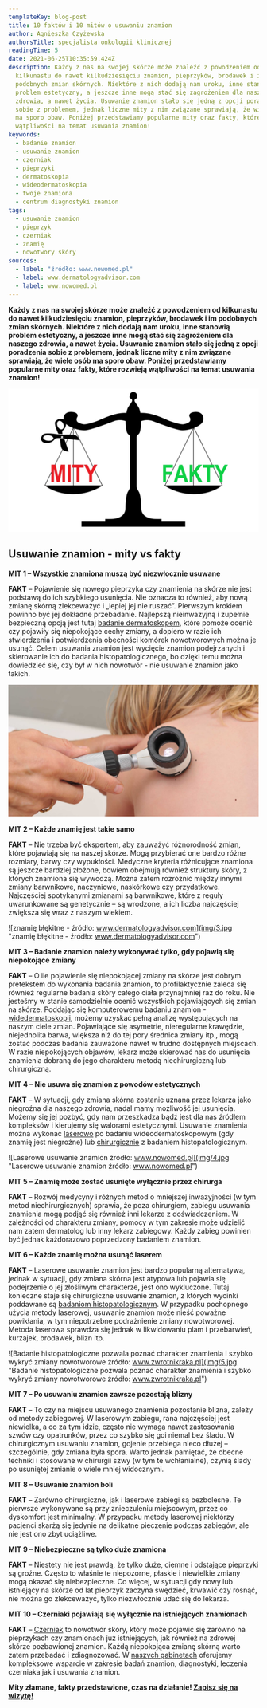 ```yaml
---
templateKey: blog-post
title: 10 faktów i 10 mitów o usuwaniu znamion
author: Agnieszka Czyżewska
authorsTitle: specjalista onkologii klinicznej
readingTime: 5
date: 2021-06-25T10:35:59.424Z
description: Każdy z nas na swojej skórze może znaleźć z powodzeniem od
  kilkunastu do nawet kilkudziesięciu znamion, pieprzyków, brodawek i im
  podobnych zmian skórnych. Niektóre z nich dodają nam uroku, inne stanowią
  problem estetyczny, a jeszcze inne mogą stać się zagrożeniem dla naszego
  zdrowia, a nawet życia. Usuwanie znamion stało się jedną z opcji poradzenia
  sobie z problemem, jednak liczne mity z nim związane sprawiają, że wiele osób
  ma sporo obaw. Poniżej przedstawiamy popularne mity oraz fakty, które rozwieją
  wątpliwości na temat usuwania znamion!
keywords:
  - badanie znamion
  - usuwanie znamion
  - czerniak
  - pieprzyki
  - dermatoskopia
  - wideodermatoskopia
  - twoje znamiona
  - centrum diagnostyki znamion
tags:
  - usuwanie znamion
  - pieprzyk
  - czerniak
  - znamię
  - nowotwory skóry
sources:
  - label: "źródło: www.nowomed.pl"
  - label: www.dermatologyadvisor.com
  - label: www.nowomed.pl
---
```

**Każdy z nas na swojej skórze może znaleźć z powodzeniem od kilkunastu do nawet kilkudziesięciu znamion, pieprzyków, brodawek i im podobnych zmian skórnych. Niektóre z nich dodają nam uroku, inne stanowią problem estetyczny, a jeszcze inne mogą stać się zagrożeniem dla naszego zdrowia, a nawet życia. Usuwanie znamion stało się jedną z opcji poradzenia sobie z problemem, jednak liczne mity z nim związane sprawiają, że wiele osób ma sporo obaw. Poniżej przedstawiamy popularne mity oraz fakty, które rozwieją wątpliwości na temat usuwania znamion!**

![Usuwanie znamion - mity vs fakty](img/fakty-mity.jpg)

## **Usuwanie znamion - mity vs fakty**

**MIT 1 – Wszystkie znamiona muszą być niezwłocznie usuwane**

**FAKT** – Pojawienie się nowego pieprzyka czy znamienia na skórze nie jest podstawą do ich szybkiego usunięcia. Nie oznacza to również, aby nową zmianę skórną zlekceważyć i „lepiej jej nie ruszać”. Pierwszym krokiem powinno być jej dokładne przebadanie. Najlepszą nieinwazyjną i zupełnie bezpieczną opcją jest tutaj [badanie dermatoskopem](https://twojeznamiona.pl/dermatoskopia-badanie-znamion), które pomoże ocenić czy pojawiły się niepokojące cechy zmiany, a dopiero w razie ich stwierdzenia i potwierdzenia obecności komórek nowotworowych można je usunąć. Celem usuwania znamion jest wycięcie znamion podejrzanych i skierowanie ich do badania histopatologicznego, bo dzięki temu można dowiedzieć się, czy był w nich nowotwór - nie usuwanie znamion jako takich.

![Badanie znamion dermatoskopem ręcznym](img/2.jpg "Badanie znamion dermatoskopem ręcznym")

**MIT 2 – Każde znamię jest takie samo**

**FAKT** – Nie trzeba być ekspertem, aby zauważyć różnorodność zmian, które pojawiają się na naszej skórze. Mogą przybierać one bardzo różne rozmiary, barwy czy wypukłości. Medyczne kryteria różnicujące znamiona są jeszcze bardziej złożone, bowiem obejmują również struktury skóry, z których znamiona się wywodzą. Można zatem rozróżnić między innymi zmiany barwnikowe, naczyniowe, naskórkowe czy przydatkowe. Najczęściej spotykanymi zmianami są barwnikowe, które z reguły uwarunkowane są genetycznie – są wrodzone, a ich liczba najczęściej zwiększa się wraz z naszym wiekiem.

![znamię błękitne - źródło: www.dermatologyadvisor.com](img/3.jpg "znamię błękitne - źródło: www.dermatologyadvisor.com")

**MIT 3 – Badanie znamion należy wykonywać tylko, gdy pojawią się niepokojące zmiany**

**FAKT** – O ile pojawienie się niepokojącej zmiany na skórze jest dobrym pretekstem do wykonania badania znamion, to profilaktycznie zaleca się również regularne badania skóry całego ciała przynajmniej raz do roku. Nie jesteśmy w stanie samodzielnie ocenić wszystkich pojawiających się zmian na skórze. Poddając się komputerowemu badaniu znamion - [widedermatoskopii](https://twojeznamiona.pl/wideodermatoskopia-komputerowe-badanie-znamion), możemy uzyskać pełną analizę występujących na naszym ciele zmian. Pojawiające się asymetrie, nieregularne krawędzie, niejednolita barwa, większa niż do tej pory średnica zmiany itp., mogą zostać podczas badania zauważone nawet w trudno dostępnych miejscach. W razie niepokojących objawów, lekarz może skierować nas do usunięcia znamienia dobraną do jego charakteru metodą niechirurgiczną lub chirurgiczną.

<More link="https://twojeznamiona.pl/czerniak/rodzaje-czerniaka-zdjecia" text="Jakie są rodzaje czerniaka - zdjęcia" cta="Zobacz" />

**MIT 4 – Nie usuwa się znamion z powodów estetycznych**

**FAKT** – W sytuacji, gdy zmiana skórna zostanie uznana przez lekarza jako niegroźna dla naszego zdrowia, nadal mamy możliwość jej usunięcia. Możemy się jej pozbyć, gdy nam przeszkadza bądź jest dla nas źródłem kompleksów i kierujemy się walorami estetycznymi. Usuwanie znamienia można wykonać [laserowo](https://twojeznamiona.pl/laserowe-usuwanie-znamion) po badaniu wideodermatoskopowym (gdy znamię jest niegroźne) lub [chirurgicznie](https://twojeznamiona.pl/chirurgiczne-usuwanie-znamion) z badaniem histopatologicznym.

![Laserowe usuwanie znamion źródło: www.nowomed.pl](img/4.jpg "Laserowe usuwanie znamion źródło: www.nowomed.pl")

**MIT 5 – Znamię może zostać usunięte wyłącznie przez chirurga**

**FAKT** – Rozwój medycyny i różnych metod o mniejszej inwazyjności (w tym metod niechirurgicznych) sprawia, że poza chirurgiem, zabiegu usuwania znamienia mogą podjąć się również inni lekarze z doświadczeniem. W zależności od charakteru zmiany, pomocy w tym zakresie może udzielić nam zatem dermatolog lub inny lekarz zabiegowy. Każdy zabieg powinien być jednak każdorazowo poprzedzony badaniem znamion.

**MIT 6 – Każde znamię można usunąć laserem**

**FAKT** – Laserowe usuwanie znamion jest bardzo popularną alternatywą, jednak w sytuacji, gdy zmiana skórna jest atypowa lub pojawia się podejrzenie o jej złośliwym charakterze, jest ono wykluczone. Tutaj konieczne staje się chirurgiczne usuwanie znamion, z których wycinki poddawane są [badaniom histopatologicznym](https://twojeznamiona.pl/chirurgiczne-usuwanie-znamion#histopatologia). W przypadku pochopnego użycia metody laserowej, usuwanie znamion może nieść poważne powikłania, w tym niepotrzebne podrażnienie zmiany nowotworowej. Metoda laserowa sprawdza się jednak w likwidowaniu plam i przebarwień, kurzajek, brodawek, blizn itp.

![Badanie histopatologiczne pozwala poznać charakter znamienia i szybko wykryć zmiany nowotworowe źródło: www.zwrotnikraka.pl](img/5.jpg "Badanie histopatologiczne pozwala poznać charakter znamienia i szybko wykryć zmiany nowotworowe źródło: www.zwrotnikraka.pl")

**MIT 7 – Po usuwaniu znamion zawsze pozostają blizny**

**FAKT** – To czy na miejscu usuwanego znamienia pozostanie blizna, zależy od metody zabiegowej. W laserowym zabiegu, rana najczęściej jest niewielka, a co za tym idzie, często nie wymaga nawet zastosowania szwów czy opatrunków, przez co szybko się goi niemal bez śladu. W chirurgicznym usuwaniu znamion, gojenie przebiega nieco dłużej – szczególnie, gdy zmiana była spora. Warto jednak pamiętać, że obecne techniki i stosowane w chirurgii szwy (w tym te wchłanialne), czynią ślady po usuniętej zmianie o wiele mniej widocznymi.

<More link="https://twojeznamiona.pl/chirurgiczne-usuwanie-znamion" text="Wszystko o usuwaniu znamion" cta="Sprawdź" />

**MIT 8 – Usuwanie znamion boli**

**FAKT** – Zarówno chirurgiczne, jak i laserowe zabiegi są bezbolesne. Te pierwsze wykonywane są przy znieczuleniu miejscowym, przez co dyskomfort jest minimalny. W przypadku metody laserowej niektórzy pacjenci skarżą się jedynie na delikatne pieczenie podczas zabiegów, ale nie jest ono zbyt uciążliwe.

**MIT 9 – Niebezpieczne są tylko duże znamiona**

**FAKT** – Niestety nie jest prawdą, że tylko duże, ciemne i odstające pieprzyki są groźne. Często to właśnie te niepozorne, płaskie i niewielkie zmiany mogą okazać się niebezpieczne. Co więcej, w sytuacji gdy nowy lub istniejący na skórze od lat pieprzyk zaczyna swędzieć, krwawić czy rosnąć, nie można go zlekceważyć, tylko niezwłocznie udać się do lekarza.

<More link="https://twojeznamiona.pl/blog/jak-odroznic-zwykly-pieprzyk-od-typowego-czerniaka-zdjecia" text="Porównaj zdjęcia czerniaków i zwykłych pieprzyków" cta="Zobacz" />


**MIT 10 – Czerniaki pojawiają się wyłącznie na istniejących znamionach**

**FAKT** – [Czerniak](https://twojeznamiona.pl/czerniak) to nowotwór skóry, który może pojawić się zarówno na pieprzykach czy znamionach już istniejących, jak również na zdrowej skórze pozbawionej znamion. Każdą niepokojąca zmianę skórną warto zatem przebadać i zdiagnozować. W [naszych gabinetach](https://twojeznamiona.pl/kontakt) oferujemy kompleksowe wsparcie w zakresie badań znamion, diagnostyki, leczenia czerniaka jak i usuwania znamion.

**Mity złamane, fakty przedstawione, czas na działanie! [Zapisz się na wizytę!](https://twojeznamiona.pl/kontakt)**